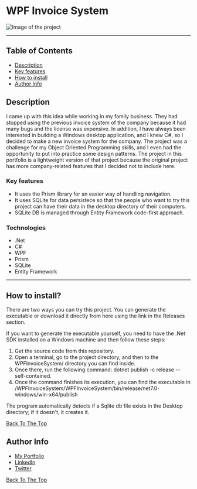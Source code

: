 # WPF Invoice System

![Image of the project](https://i.imgur.com/Pz7V8OO.png)

---

## Table of Contents

- [Description](#description)
- [Key features](#key-features)
- [How to install](#how-to-install)
- [Author Info](#Author-Info)

## Description

I came up with this idea while working in my family business. 
They had stopped using the previous invoice system of the company because 
it had many bugs and the license was expensive. In addition, I have always 
been interested in building a Windows desktop application, and I knew C#, 
so I decided to make a new invoice system for the company. 
The project was a challenge for my Object Oriented Programming skills, 
and I even had the opportunity to put into practice some design patterns. 
The project in this portfolio is a lightweight version of that
project because the original project has more company-related 
features that I decided not to include here.

### Key features

- It uses the Prism library for an easier way of handling navigation.
- It uses SQLite for data persistece so that the people who want to try this
  project can have their data in the desktop directory of their computers.
- SQLite DB is managed through Entity Framework code-first approach.

### Technologies

- .Net
- C#
- WPF
- Prism
- SQLite
- Entity Framework

---

## How to install?
There are two ways you can try this project. You can generate the executable or download it directly 
from here using the link in the Releases section.

If you want to generate the executable yourself, you need to have the .Net SDK installed on a 
Windows machine and then follow these steps:

1. Get the source code from this repository.
2. Open a terminal, go to the project directory, and then to the WPFInvoiceSystem/ directory you can find inside.
3. Once there, run the following command: dotnet publish -c release --self-contained.
4. Once the command finishes its execution, you can find the executable in /WPFInvoiceSystem/WPFInvoiceSystem/bin/release/net7.0-windows/win-x64/publish

The program automatically detects if a Sqlite db file exists in the Desktop directory; if it doesn't, it creates it.

[Back To The Top](#WPF-Invoice-System)

## Author Info

- [My Portfolio](enrique-perez-portfolio.netlify.app)
- [LinkedIn](https://www.linkedin.com/in/enrique-perez28/)
- [Twitter](https://twitter.com/jesus93enrique)

[Back To The Top](#WPF-Invoice-System)
